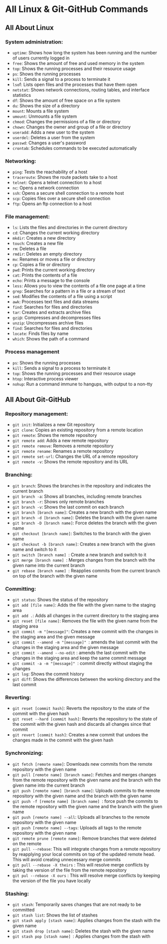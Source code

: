 # All  Linux & Git-GitHub Commands

## **All About Linux**
### System administration:

- `uptime`: Shows how long the system has been running and the number of users currently logged in
- ```free```: Shows the amount of free and used memory in the system
- ```top```: Shows the running processes and their resource usage
- ```ps```: Shows the running processes
- ```kill```: Sends a signal to a process to terminate it
- ```lso```f: Lists open files and the processes that have them open
- ```netstat```: Shows network connections, routing tables, and interface statistics
- ```df```: Shows the amount of free space on a file system
- ```du```: Shows the size of a directory
- ```mount```: Mounts a file system
- ```umount```: Unmounts a file system
- ```chmod```: Changes the permissions of a file or directory
- ```chown```: Changes the owner and group of a file or directory
- ```useradd```: Adds a new user to the system
- ```userdel```: Deletes a user from the system
- ```passwd```: Changes a user's password
- ```crontab```: Schedules commands to be executed automatically

### Networking:

- ```ping```: Tests the reachability of a host
- ```traceroute```: Shows the route packets take to a host
- ```telnet```: Opens a telnet connection to a host
- ```nc```: Opens a network connection
- ```ssh```: Opens a secure shell connection to a remote host
- ```scp```: Copies files over a secure shell connection
- ```ftp```: Opens an ftp connection to a host

### File management:

- ```ls```: Lists the files and directories in the current directory
- ```cd```: Changes the current working directory
- ```mkdir```: Creates a new directory
- ```touch```: Creates a new file
- ```rm```: Deletes a file
- ```rmdir```: Deletes an empty directory
- ```mv```: Renames or moves a file or directory
- ```cp```: Copies a file or directory
- ```pwd```: Prints the current working directory
- ```cat```: Prints the contents of a file
- ```echo```: Prints a message to the console
- ```less```: Allows you to view the contents of a file one page at a time
- ```grep```: Searches for a pattern in a file or a stream of text
- ```sed```: Modifies the contents of a file using a script
- ```awk```: Processes text files and data streams
- ```find```: Searches for files and directories
- ```tar```: Creates and extracts archive files
- ```gzi```p: Compresses and decompresses files
- ```unzip```: Uncompresses archive files
- ```find```: Searches for files and directories
- ```locate```: Finds files by name
- ```which```: Shows the path of a command

### Process management
- ```ps```: Shows the running processes
- ```kill```: Sends a signal to a process to terminate it
- ```top```: Shows the running processes and their resource usage
- ```htop```: Interactive process viewer
- ```nohup```: Run a command immune to hangups, with output to a non-tty

## **All About Git-GitHub**

### Repository management:

- ```git init```: Initializes a new Git repository
- ```git clone```: Copies an existing repository from a remote location
- ```git remote```: Shows the remote repository
- ```git remote add```: Adds a new remote repository
- ```git remote remove```: Removes a remote repository
- ```git remote rename```: Renames a remote repository
- ```git remote set-url```: Changes the URL of a remote repository
- ```git remote -v```: Shows the remote repository and its URL
### Branching:

- ```git branch```: Shows the branches in the repository and indicates the current branch
- ```git branch -a```: Shows all branches, including remote branches
- ```git branch -r```: Shows only remote branches
- ```git branch -v```: Shows the last commit on each branch
- ```git branch [branch name]```: Creates a new branch with the given name
- ```git branch -d [branch name]```: Deletes the branch with the given name
- ```git branch -D [branch name]```: Force deletes the branch with the given name
- ```git checkout [branch name]```: Switches to the branch with the given name
- ```git checkout -b [branch name]```: Creates a new branch with the given name and switch to it
- ```git switch [branch name] ```: Create a new branch and switch to it
- ```git merge [branch name] ```: Merges changes from the branch with the given name into the current branch
- ```git rebase [branch name] ```: Reapplies commits from the current branch on top of the branch with the given name
### Committing:

- ```git status```: Shows the status of the repository
- ```git add [file name]```: Adds the file with the given name to the staging area
- ```git add .```: Adds all changes in the current directory to the staging area
- ```git reset [file name]```: Removes the file with the given name from the staging area
- ```git commit -m "[message]"```: Creates a new commit with the changes in the staging area and the given message
- ```git commit --amend -m "[message]" ```: amends the last commit with the changes in the staging area and the given message
- ```git commit --amend --no-edit``` : amends the last commit with the changes in the staging area and keep the same commit message
- ```git commit -a -m "[message]" ```: commit directly without staging the changes
- ```git log```: Shows the commit history
- ```git diff```: Shows the differences between the working directory and the last commit
### Reverting:

- ```git reset [commit hash]```: Reverts the repository to the state of the commit with the given hash
- ```git reset --hard [commit hash]```: Reverts the repository to the state of the commit with the given hash and discards all changes since that commit
- ```git revert [commit hash]```: Creates a new commit that undoes the changes made in the commit with the given hash

### Synchronizing:

- ```git fetch [remote name]```: Downloads new commits from the remote repository with the given name
- ```git pull [remote name] [branch name]```: Fetches and merges changes from the remote repository with the given name and the branch with the given name into the current branch
- ```git push [remote name] [branch name]```: Uploads commits to the remote repository with the given name and the branch with the given name
- ```git push -f [remote name] [branch name] ```: force push the commits to the remote repository with the given name and the branch with the given name
- ```git push [remote name] --all```: Uploads all branches to the remote repository with the given name
- ```git push [remote name] --tags```: Uploads all tags to the remote repository with the given name
- ```git remote prune [remote name]```: Remove branches that were deleted on the remote
- ```git pull --rebase```: This will integrate changes from a remote repository by reapplying your local commits on top of the updated remote head. This will avoid creating unnecessary merge commits
- ```git pull --rebase -X theirs``` : This will resolve merge conflicts by taking the version of the file from the remote repository
- ```git pul --rebase -X ours``` : This will resolve merge conflicts by keeping the version of the file you have locally

### Stashing:

- ```git stash```: Temporarily saves changes that are not ready to be committed
- ```git stash list```: Shows the list of stashes
- ```git stash apply [stash name]```: Applies changes from the stash with the given name
- ```git stash drop [stash name]```: Deletes the stash with the given name
- ```git stash pop [stash name] ```: Applies changes from the stash with
